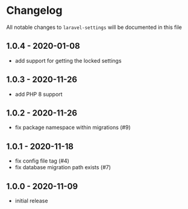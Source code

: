 # Changelog

All notable changes to `laravel-settings` will be documented in this file

## 1.0.4 - 2020-01-08

-  add support for getting the locked settings

## 1.0.3 - 2020-11-26

-  add PHP 8 support

## 1.0.2 - 2020-11-26

- fix package namespace within migrations (#9)

## 1.0.1 - 2020-11-18

- fix config file tag (#4)
- fix database migration path exists (#7)

## 1.0.0 - 2020-11-09

- initial release
